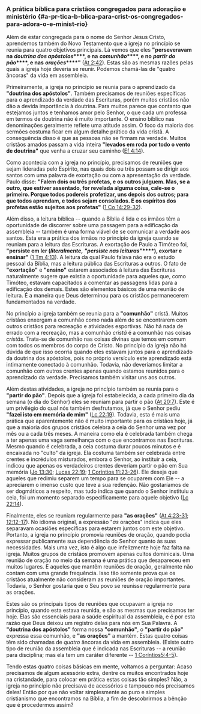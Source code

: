 ### A prática bíblica para cristãos congregados para adoração e ministério {#a-pr-tica-b-blica-para-crist-os-congregados-para-adora-o-e-minist-rio}

Além de estar congregada para o nome do Senhor Jesus Cristo, aprendemos também do Novo Testamento que a igreja no princípio se reunia para quatro objetivos principais. Lá vemos que eles **&quot;perseveravam na** **_doutrina dos apóstolos_****, e na** **_comunhão_****, e no** **_partir do pão_****, e nas** **_orações_****&quot;** ([At 2:42](http://bibliaonline.com.br/acf/atos/2/42)). Estas são as mesmas razões pelas quais a igreja hoje deveria se reunir. Podemos chamá-las de &quot;quatro âncoras&quot; da vida em assembleia.

Primeiramente, a igreja no princípio se reunia para o aprendizado da **&quot;doutrina dos apóstolos&quot;**. Também precisamos de reuniões específicas para o aprendizado da verdade das Escrituras, porém muitos cristãos não dão a devida importância à doutrina. Para muitos parece que contanto que estejamos juntos e tenhamos amor pelo Senhor, o que cada um professa em termos de doutrina não é muito importante. O ensino bíblico nas denominações geralmente reflete uma atitude assim. O foco da maioria dos sermões costuma ficar em algum detalhe prático da vida cristã. A consequência disso é que as pessoas não se firmam na verdade. Muitos cristãos amados passam a vida inteira **&quot;levados em roda por todo o vento de doutrina&quot;** que venha a cruzar seu caminho ([Ef 4:14](http://bibliaonline.com.br/acf/ef/4/14)).

Como acontecia com a igreja no princípio, precisamos de reuniões que sejam lideradas pelo Espírito, nas quais dois ou três possam se dirigir aos santos com uma palavra de exortação ou com a apresentação da verdade. Paulo disse: **&quot;Falem dois ou três profetas, e os outros julguem. Mas, se a outro, que estiver assentado, for revelada alguma coisa, cale-se o primeiro. Porque todos podereis profetizar, uns depois dos outros; para que todos aprendam, e todos sejam consolados. E os espíritos dos profetas estão sujeitos aos profetas&quot;** ([1 Co 14:29-32](http://bibliaonline.com.br/acf/1co/14/29-32)).

Além disso, a leitura bíblica -- quando a Bíblia é lida e os irmãos têm a oportunidade de discorrer sobre uma passagem para a edificação da assembleia -- também é uma forma viável de se comunicar a verdade aos santos. Esta era a prática dos irmãos no princípio da igreja quando se reuniam para a leitura das Escrituras. A exortação de Paulo a Timóteo foi, **&quot;persiste em ler (****_literalmente_****,** **_&quot;persiste nas leituras&quot;_****), exortar e ensinar&quot;** ([1 Tm 4:13](http://bibliaonline.com.br/acf/1tm/4/13)). A leitura da qual Paulo falava não era o estudo pessoal da Bíblia, mas a leitura pública das Escrituras a outros. O fato de **&quot;exortação&quot;** e **&quot;ensino&quot;** estarem associados à leitura das Escrituras naturalmente sugere que existia a oportunidade para aqueles que, como Timóteo, estavam capacitados a comentar as passagens lidas para a edificação dos demais. Estes são elementos básicos de uma reunião de leitura. É a maneira que Deus determinou para os cristãos permanecerem fundamentados na verdade.

No princípio a igreja também se reunia para a **&quot;comunhão&quot;** cristã. Muitos cristãos enxergam a comunhão como nada além de se encontrarem com outros cristãos para recreação e atividades esportivas. Não há nada de errado com a recreação, mas a comunhão _cristã_ é a comunhão nas coisas _cristãs_. Trata-se de comunhão nas coisas divinas que temos em comum com todos os membros do corpo de Cristo. No princípio da igreja não há dúvida de que isso ocorria quando eles estavam juntos para o aprendizado da doutrina dos apóstolos, pois no próprio versículo este aprendizado está intimamente conectado à comunhão. Todavia, não deveríamos limitar a comunhão com outros crentes apenas quando estamos reunidos para o aprendizado da verdade. Precisamos também visitar uns aos outros.

Além destas atividades, a igreja no princípio também se reunia para o **&quot;partir do pão&quot;**. Depois que a igreja foi estabelecida, a cada primeiro dia da semana (o dia do Senhor) eles se reuniam para partir o pão ([At 20:7](http://bibliaonline.com.br/acf/atos/20/7)). Este é um privilégio do qual nós também desfrutamos, já que o Senhor pediu **&quot;fazei isto em memória de mim&quot;** ([Lc 22:19](http://bibliaonline.com.br/acf/lc/22/19)). Todavia, esta é mais uma prática que aparentemente não é muito importante para os cristãos hoje, já que a maioria dos grupos cristãos celebra a ceia do Senhor uma vez por mês ou a cada três meses. A maneira como ela é celebrada também chega a ter apenas uma vaga semelhança com o que encontramos nas Escrituras. Mesmo quando é celebrada, a ceia costuma durar poucos minutos e é encaixada no &quot;culto&quot; da igreja. Ela costuma também ser celebrada entre crentes e incrédulos misturados, embora o Senhor, ao instituir a ceia, indicou que apenas os verdadeiros crentes deveriam partir o pão em Sua memória ([Jo 13:30](http://bibliaonline.com.br/acf/jo/13/30); [Lucas 22:19](http://bibliaonline.com.br/acf/lc/22/19); [1 Coríntios 11:23-26](http://bibliaonline.com.br/acf/1co/11/23-26)). Ele deseja que aqueles que redimiu separem um tempo para se ocuparem com Ele -- a apreciarem o imenso custo que teve a sua redenção. Não gostaríamos de ser dogmáticos a respeito, mas tudo indica que quando o Senhor instituiu a ceia, foi um momento separado especificamente para aquele objetivo ([Lc 22:14](http://bibliaonline.com.br/acf/lc/22/14)).

Finalmente, eles se reuniam regularmente para **&quot;as orações&quot;** ([At 4:23-31](http://bibliaonline.com.br/acf/atos/4/23-31); [12:12-17](http://bibliaonline.com.br/acf/atos/12/12-17)). No idioma original, a expressão &quot;_as_ orações&quot; indica que eles separavam ocasiões específicas para estarem juntos com este objetivo. Portanto, a igreja no princípio promovia reuniões de oração, quando podia expressar publicamente sua dependência do Senhor quanto às suas necessidades. Mais uma vez, isto é algo que infelizmente hoje faz falta na igreja. Muitos grupos de cristãos promovem apenas cultos dominicais. Uma reunião de oração no meio da semana é uma prática que desapareceu em muitos lugares. E aqueles que mantêm reuniões de oração, geralmente não contam com uma grande frequência. Isso tão somente prova que os cristãos atualmente não consideram as reuniões de oração importantes. Todavia, o Senhor gostaria que o Seu povo se reunisse regularmente para as orações.

Estes são os principais tipos de reuniões que ocupavam a igreja no princípio, quando esta estava reunida, e são as mesmas que precisamos ter hoje. Elas são essenciais para a saúde espiritual da assembleia, e é por esta razão que Deus deixou um registro delas para nós em Sua Palavra. A **&quot;doutrina dos apóstolos&quot;** forma nossa **&quot;comunhão&quot;**, o **&quot;partir do pão&quot;** expressa essa comunhão, e **&quot;as orações&quot;** a mantém. Estas quatro coisas têm sido chamadas de _quatro_ âncoras da vida em assembleia. (Existe outro tipo de reunião da assembleia que é indicada nas Escrituras -- a reunião para disciplina; mas ela tem um caráter diferente -- [1 Coríntios5:4-5](http://bibliaonline.com.br/acf/1co/5/4-5)).

Tendo estas quatro coisas básicas em mente, voltamos a perguntar: Acaso precisamos de algum acessório extra, dentre os muitos encontrados hoje na cristandade, para colocar em prática estas coisas tão simples? Não, a igreja no princípio não precisava de acessórios e tampouco nós precisamos deles! Então por que não voltar simplesmente ao puro e simples cristianismo que encontramos na Bíblia, a fim de descobrirmos a bênção que é procedermos assim?